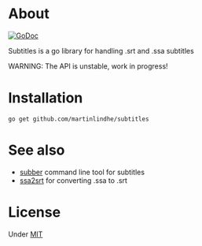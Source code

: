 # About

[![GoDoc](https://godoc.org/github.com/martinlindhe/subtitles?status.svg)](https://godoc.org/github.com/martinlindhe/subtitles)



Subtitles is a go library for handling .srt and .ssa subtitles

WARNING: The API is unstable, work in progress!


# Installation

```
go get github.com/martinlindhe/subtitles
```


# See also

- [subber](https://github.com/martinlindhe/subber) command line tool for subtitles
- [ssa2srt](https://github.com/martinlindhe/ssa2srt) for converting .ssa to .srt


# License

Under [MIT](LICENSE)
